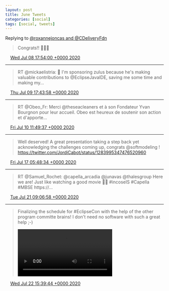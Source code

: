 ```yaml
---
layout: post
title: June Tweets
categories: [social]
tags: [social, tweets]
---
```


Replying to [@roxannejoncas and @CDeliveryFdn](https://twitter.com/roxannejoncas/status/1280881776848711681)

> Congrats!! 🎉🎉🎉

<img src="{{ site.url }}/media/tweet.ico" width="12" /> [Wed Jul 08 17:54:00 +0000 2020](https://twitter.com/bruncedric/status/1280923100100669440)

----

> RT @mickaelistria: 💖 I'm sponsoring zulus because he's making valuable contributions to @EclipseJavaIDE, saving me some time and making my…

<img src="{{ site.url }}/media/tweet.ico" width="12" /> [Thu Jul 09 17:43:58 +0000 2020](https://twitter.com/bruncedric/status/1281282966191255553)

----

> RT @Obeo_Fr: Merci @theseacleaners et à son Fondateur Yvan Bourgnon pour leur accueil. Obeo est heureux de soutenir son action et d'apporte…

<img src="{{ site.url }}/media/tweet.ico" width="12" /> [Fri Jul 10 11:49:37 +0000 2020](https://twitter.com/bruncedric/status/1281556177030123521)

----

> Well deserved! A great presentation taking a step back yet acknowledging the challenges coming up, congrats @softmodeling ! https://twitter.com/JordiCabot/status/1283995347476520960

<img src="{{ site.url }}/media/tweet.ico" width="12" /> [Fri Jul 17 05:48:34 +0000 2020](https://twitter.com/bruncedric/status/1284002033159241728)

----

> RT @Samuel_Rochet: @capella_arcadia @junavas @thalesgroup Here we are! Just like watching a good movie 🍿🤩 #incoseIS #Capella #MBSE https://…

<img src="{{ site.url }}/media/tweet.ico" width="12" /> [Tue Jul 21 09:06:58 +0000 2020](https://twitter.com/bruncedric/status/1285501509652881411)

----

> Finalizing the schedule for #EclipseCon with the help of the other program committe brains! I don't need no software with such a great help ;-) 
> 
> <video controls><source src="{{ site.url }}/media/1285962742629904388-EdioS1MWsAIf9yj.mp4">Your browser does not support the video tag.</video>

<img src="{{ site.url }}/media/tweet.ico" width="12" /> [Wed Jul 22 15:39:44 +0000 2020](https://twitter.com/bruncedric/status/1285962742629904388)